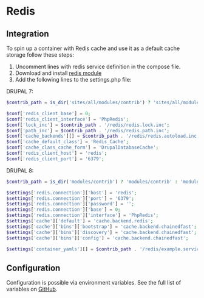 # Redis

## Integration

To spin up a container with Redis cache and use it as a default cache storage follow these steps:

1. Uncomment lines with redis service definition in the compose file.
2. Download and install [redis module](https://www.drupal.org/project/redis)
3. Add the following lines to the settings.php file:

DRUPAL 7:

```php
$contrib_path = is_dir('sites/all/modules/contrib') ? 'sites/all/modules/contrib' : 'sites/all/modules';

$conf['redis_client_base'] = 0;
$conf['redis_client_interface'] = 'PhpRedis';
$conf['lock_inc'] = $contrib_path . '/redis/redis.lock.inc';
$conf['path_inc'] = $contrib_path . '/redis/redis.path.inc';
$conf['cache_backends'][] = $contrib_path . '/redis/redis.autoload.inc';
$conf['cache_default_class'] = 'Redis_Cache';
$conf['cache_class_cache_form'] = 'DrupalDatabaseCache';
$conf['redis_client_host'] = 'redis';
$conf['redis_client_port'] = '6379';
```

DRUPAL 8:

```php
$contrib_path = is_dir('modules/contrib') ? 'modules/contrib' : 'modules';

$settings['redis.connection']['host'] = 'redis';
$settings['redis.connection']['port'] = '6379';
$settings['redis.connection']['password'] = '';
$settings['redis.connection']['base'] = 0;
$settings['redis.connection']['interface'] = 'PhpRedis';
$settings['cache']['default'] = 'cache.backend.redis';
$settings['cache']['bins']['bootstrap'] = 'cache.backend.chainedfast';
$settings['cache']['bins']['discovery'] = 'cache.backend.chainedfast';
$settings['cache']['bins']['config'] = 'cache.backend.chainedfast';

$settings['container_yamls'][] = $contrib_path . '/redis/example.services.yml';
```

## Configuration

Configuration is possible via environment variables. See the full list of variables on [GitHub](https://github.com/wodby/redis).
